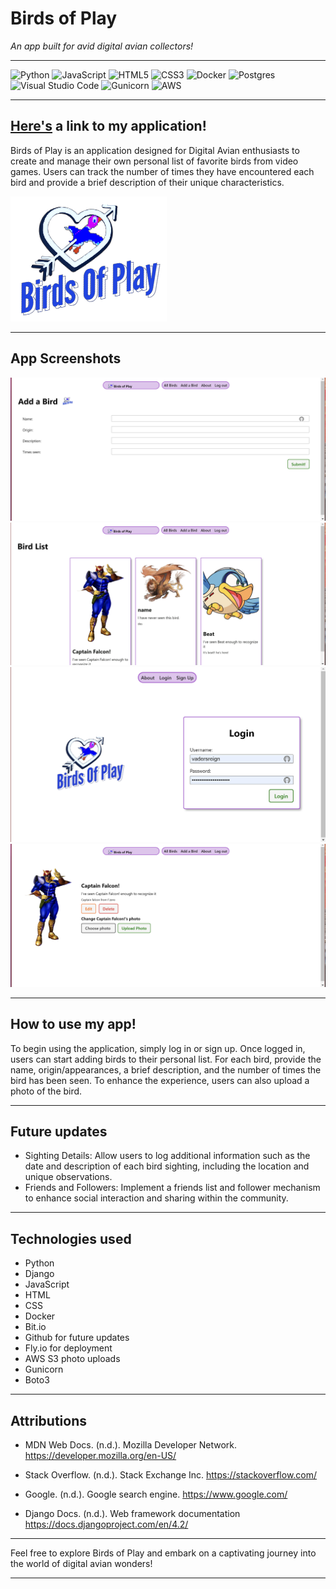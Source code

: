 # Birds of Play
_An app built for avid digital avian collectors!_

---
![Python](https://img.shields.io/badge/python-3670A0?style=for-the-badge&logo=python&logoColor=ffdd54)
![JavaScript](https://img.shields.io/badge/javascript-%23323330.svg?style=for-the-badge&logo=javascript&logoColor=%23F7DF1E)
![HTML5](https://img.shields.io/badge/html5-%23E34F26.svg?style=for-the-badge&logo=html5&logoColor=white)
![CSS3](https://img.shields.io/badge/css3-%231572B6.svg?style=for-the-badge&logo=css3&logoColor=white)
![Docker](https://img.shields.io/badge/docker-%230db7ed.svg?style=for-the-badge&logo=docker&logoColor=white)
![Postgres](https://img.shields.io/badge/postgres-%23316192.svg?style=for-the-badge&logo=postgresql&logoColor=white)
![Visual Studio Code](https://img.shields.io/badge/Visual%20Studio%20Code-0078d7.svg?style=for-the-badge&logo=visual-studio-code&logoColor=white)
![Gunicorn](https://img.shields.io/badge/gunicorn-%298729.svg?style=for-the-badge&logo=gunicorn&logoColor=white)
![AWS](https://img.shields.io/badge/AWS-%23FF9900.svg?style=for-the-badge&logo=amazon-aws&logoColor=white)

---
## [Here's](https://birds-of-play.fly.dev/) a link to my application!

Birds of Play is an application designed for Digital Avian enthusiasts to create and manage their own personal list of favorite birds from video games. Users can track the number of times they have encountered each bird and provide a brief description of their unique characteristics.

![birds-of-play-logo](main_app/static/images/birds-of-play-logo.png)

---
## App Screenshots

![add-bird](main_app/static/images/add-bird.png)
![bird-list](main_app/static/images/bird-list.png)
![home](main_app/static/images/home.png)
![bird-details](main_app/static/images/bird-details.png)

---
## How to use my app!

To begin using the application, simply log in or sign up. Once logged in, users can start adding birds to their personal list. For each bird, provide the name, origin/appearances, a brief description, and the number of times the bird has been seen. To enhance the experience, users can also upload a photo of the bird.


---
## Future updates

- Sighting Details: Allow users to log additional information such as the date and description of each bird sighting, including the location and unique observations.
- Friends and Followers: Implement a friends list and follower mechanism to enhance social interaction and sharing within the community.

---
## Technologies used

- Python
- Django
- JavaScript
- HTML
- CSS
- Docker
- Bit.io
- Github for future updates
- Fly.io for deployment
- AWS S3 photo uploads
- Gunicorn
- Boto3

---

## Attributions

- MDN Web Docs. (n.d.). Mozilla Developer Network. https://developer.mozilla.org/en-US/

- Stack Overflow. (n.d.). Stack Exchange Inc. https://stackoverflow.com/


- Google. (n.d.). Google search engine. https://www.google.com/


- Django Docs. (n.d.). Web framework documentation https://docs.djangoproject.com/en/4.2/

---
Feel free to explore Birds of Play and embark on a captivating journey into the world of digital avian wonders!

---